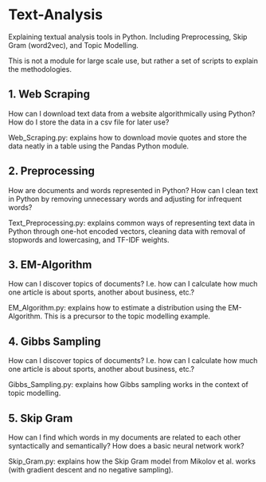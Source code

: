 # Text-Analysis
Explaining textual analysis tools in Python. Including Preprocessing, Skip Gram (word2vec), and Topic Modelling. 

This is not a module for large scale use, but rather a set of scripts to explain the methodologies.

## 1. Web Scraping ##

How can I download text data from a website algorithmically using Python? How do I store the data in a csv file for later use?

Web_Scraping.py: explains how to download movie quotes and store the data neatly in a table using the Pandas Python module.

## 2. Preprocessing ##

How are documents and words represented in Python? How can I clean text in Python by removing unnecessary words and adjusting for infrequent words?

Text_Preprocessing.py: explains common ways of representing text data in Python through one-hot encoded vectors, cleaning data with removal of stopwords and lowercasing, and TF-IDF weights.

## 3. EM-Algorithm ##

How can I discover topics of documents? I.e. how can I calculate how much one article is about sports, another about business, etc.?

EM_Algorithm.py: explains how to estimate a distribution using the EM-Algorithm. This is a precursor to the topic modelling example.

## 4. Gibbs Sampling ##

How can I discover topics of documents? I.e. how can I calculate how much one article is about sports, another about business, etc.?

Gibbs_Sampling.py: explains how Gibbs sampling works in the context of topic modelling. 

## 5. Skip Gram ##

How can I find which words in my documents are related to each other syntactically and semantically? How does a basic neural network work?

Skip_Gram.py: explains how the Skip Gram model from Mikolov et al. works (with gradient descent and no negative sampling). 
